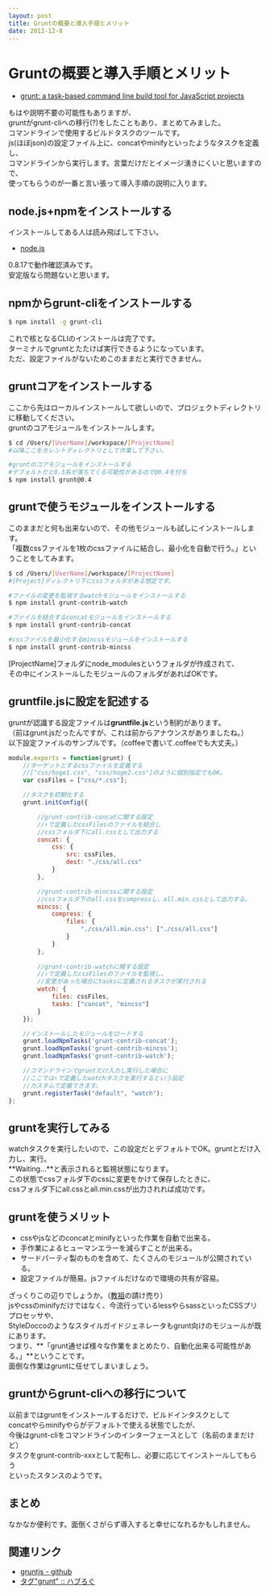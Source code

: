 ```yaml
---
layout: post
title: Gruntの概要と導入手順とメリット
date: 2012-12-8
---
```


# Gruntの概要と導入手順とメリット

- [grunt: a task-based command line build tool for JavaScript projects](http://gruntjs.com/)

もはや説明不要の可能性もありますが、  
gruntがgrunt-cliへの移行(?)をしたこともあり、まとめてみました。  
コマンドラインで使用するビルドタスクのツールです。  
js(ほぼjson)の設定ファイル上に、concatやminifyといったようなタスクを定義し、  
コマンドラインから実行します。言葉だけだとイメージ湧きにくいと思いますので、  
使ってもらうのが一番と言い張って導入手順の説明に入ります。  

## node.js+npmをインストールする

インストールしてある人は読み飛ばして下さい。  

- [node.js](http://nodejs.org)

0.8.17で動作確認済みです。  
安定版なら問題ないと思います。  

## npmからgrunt-cliをインストールする

```bash
$ npm install -g grunt-cli
```

これで核となるCLIのインストールは完了です。  
ターミナルでgruntとたたけば実行できるようになっています。  
ただ、設定ファイルがないためこのままだと実行できません。  

## gruntコアをインストールする

ここから先はローカルインストールして欲しいので、プロジェクトディレクトリに移動してください。  
gruntのコアモジュールをインストールします。  

```bash
$ cd /Users/[UserName]/workspace/[ProjectName]
#以降ここをカレントディレクトリとして作業して下さい。

#gruntのコアモジュールをインストールする
#デフォルトだと0.3系が落ちてくる可能性があるので@0.4を付与
$ npm install grunt@0.4
```

## gruntで使うモジュールをインストールする

このままだと何も出来ないので、その他モジュールも試しにインストールします。  
「複数cssファイルを1枚のcssファイルに結合し、最小化を自動で行う。」ということをしてみます。  

```bash
$ cd /Users/[UserName]/workspace/[ProjectName]
#[Project]ディレクトリ下にcssフォルダがある想定です。

#ファイルの変更を監視するwatchモジュールをインストールする
$ npm install grunt-contrib-watch

#ファイルを結合するconcatモジュールをインストールする
$ npm install grunt-contrib-concat

#cssファイルを最小化するmincssモジュールをインストールする
$ npm install grunt-contrib-mincss
```

[ProjectName]フォルダにnode_modulesというフォルダが作成されて、  
その中にインストールしたモジュールのフォルダがあればOKです。  

## gruntfile.jsに設定を記述する

gruntが認識する設定ファイルは**gruntfile.js**という制約があります。  
（前はgrunt.jsだったんですが、これは前からアナウンスがありましたね。）  
以下設定ファイルのサンプルです。（coffeeで書いて.coffeeでも大丈夫。）  

```js
module.exports = function(grunt) {
    //ターゲットとするcssファイルを定義する
    //["css/hoge1.css", "css/hoge2.css"]のように個別指定でもOK。
    var cssFiles = ["css/*.css"];

    //タスクを初期化する
    grunt.initConfig({

        //grunt-contrib-concatに関する設定
        //↑で定義したcssFilesのファイルを結合し
        //cssフォルダ下にall.cssとして出力する
        concat: {
            css: {
                src: cssFiles,
                dest: "./css/all.css"
            }
        },

        //grunt-contrib-mincssに関する設定
        //cssフォルダ下のall.cssをcompressし、all.min.cssとして出力する。  
        mincss: {
            compress: {
                files: {
                    "./css/all.min.css": ["./css/all.css"]
                }
            }
        },
        
        //grunt-contrib-watchに関する設定
        //↑で定義したcssFilesのファイルを監視し、
        //変更があった場合にtasksに定義されるタスクが実行される
        watch: {
            files: cssFiles,
            tasks: ["concat", "mincss"]
        }
    });

    //インストールしたモジュールをロードする
    grunt.loadNpmTasks('grunt-contrib-concat');
    grunt.loadNpmTasks('grunt-contrib-mincss');
    grunt.loadNpmTasks('grunt-contrib-watch');

    //コマンドラインでgruntだけ入力し実行した場合に
    //ここでは↑で定義したwatchタスクを実行するという設定
    //カスタムで定義できます。
    grunt.registerTask("default", "watch");
};
```

## gruntを実行してみる

watchタスクを実行したいので、この設定だとデフォルトでOK。gruntとだけ入力し、実行。  
**Waiting...**と表示されると監視状態になります。  
この状態でcssフォルダ下のcssに変更をかけて保存したときに、  
cssフォルダ下にall.cssとall.min.cssが出力されれば成功です。  

## gruntを使うメリット

- cssやjsなどのconcatとminifyといった作業を自動で出来る。
- 手作業によるヒューマンエラーを減らすことが出来る。
- サードパーティ製のものを含めて、たくさんのモジュールが公開されている。
- 設定ファイルが簡易。jsファイルだけなので環境の共有が容易。

ざっくりこの辺りでしょうか。（[教祖](http://aho.mu/)の請け売り）  
jsやcssのminifyだけではなく、今流行っているlessやらsassといったCSSプリプロセッサや、  
StyleDoccoのようなスタイルガイドジェネレータもgrunt向けのモジュールが既にあります。  
つまり、**「grunt通せば様々な作業をまとめたり、自動化出来る可能性がある。」**ということです。  
面倒な作業はgruntに任せてしまいましょう。

## gruntからgrunt-cliへの移行について

以前まではgruntをインストールするだけで、ビルドインタスクとして  
concatやらminifyやらがデフォルトで使える状態でしたが、  
今後はgrunt-cliをコマンドラインのインターフェースとして（名前のままだけど）  
タスクをgrunt-contrib-xxxとして配布し、必要に応じてインストールしてもらう  
といったスタンスのようです。

## まとめ

なかなか便利です。面倒くさがらず導入すると幸せになれるかもしれません。  

## 関連リンク

- [gruntjs - github](http://github.com/gruntjs/)
- [タグ"grunt" :: ハブろぐ](http://havelog.ayumusato.com/tag/Grunt/)